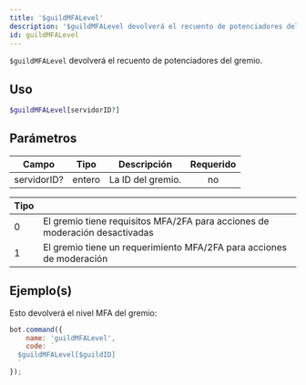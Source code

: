 ```yaml
---
title: '$guildMFALevel'
description: '$guildMFALevel devolverá el recuento de potenciadores del gremio.'
id: guildMFALevel
---
```


`$guildMFALevel` devolverá el recuento de potenciadores del gremio.

## Uso

```php
$guildMFALevel[servidorID?]
```

## Parámetros

| Campo       | Tipo   | Descripción       | Requerido |
| ----------- | ------ | ----------------- |:---------:|
| servidorID? | entero | La ID del gremio. |    no     |

| Tipo |                                                                             |
| ---- | --------------------------------------------------------------------------- |
| 0    | El gremio tiene requisitos MFA/2FA para acciones de moderación desactivadas |
| 1    | El gremio tiene un requerimiento MFA/2FA para acciones de moderación        |

## Ejemplo(s)

Esto devolverá el nivel MFA del gremio:

```javascript
bot.command({
    name: 'guildMFALevel',
    code: `
  $guildMFALevel[$guildID]
  `
});
```

